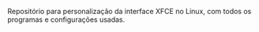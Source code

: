 Repositório para personalização da interface XFCE no Linux, com todos os programas e configurações usadas.